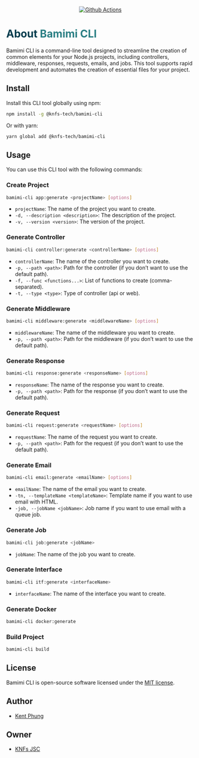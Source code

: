 
<p align="center">
  <br>
	<a href="https://github.com/knfs-library/bamimi-cli/actions" alt="github">
	<img src="https://github.com/knfs-library/bamimi-cli/actions/workflows/test.yml/badge.svg" alt="Github Actions" />
	</a>
</p>

<h1> <span style="color:#013C4D;">About</span> <span style="color:#2B7F84;">Bamimi CLI</span></h1>

Bamimi CLI is a command-line tool designed to streamline the creation of common elements for your Node.js projects, including controllers, middleware, responses, requests, emails, and jobs. This tool supports rapid development and automates the creation of essential files for your project.

## Install

Install this CLI tool globally using npm:

```bash
npm install -g @knfs-tech/bamimi-cli
```

Or with yarn:

```bash
yarn global add @knfs-tech/bamimi-cli
```

## Usage

You can use this CLI tool with the following commands:

### Create Project

```bash
bamimi-cli app:generate <projectName> [options]
```

- `projectName`: The name of the project you want to create.
- `-d, --description <description>`: The description of the project.
- `-v, --version <version>`: The version of the project.

### Generate Controller

```bash
bamimi-cli controller:generate <controllerName> [options]
```

- `controllerName`: The name of the controller you want to create.
- `-p, --path <path>`: Path for the controller (if you don’t want to use the default path).
- `-f, --func <functions...>`: List of functions to create (comma-separated).
- `-t, --type <type>`: Type of controller (api or web).

### Generate Middleware

```bash
bamimi-cli middleware:generate <middlewareName> [options]
```

- `middlewareName`: The name of the middleware you want to create.
- `-p, --path <path>`: Path for the middleware (if you don’t want to use the default path).

### Generate Response

```bash
bamimi-cli response:generate <responseName> [options]
```

- `responseName`: The name of the response you want to create.
- `-p, --path <path>`: Path for the response (if you don’t want to use the default path).

### Generate Request

```bash
bamimi-cli request:generate <requestName> [options]
```

- `requestName`: The name of the request you want to create.
- `-p, --path <path>`: Path for the request (if you don’t want to use the default path).

### Generate Email

```bash
bamimi-cli email:generate <emailName> [options]
```

- `emailName`: The name of the email you want to create.
- `-tn, --templateName <templateName>`: Template name if you want to use email with HTML.
- `-job, --jobName <jobName>`: Job name if you want to use email with a queue job.

### Generate Job

```bash
bamimi-cli job:generate <jobName>
```

- `jobName`: The name of the job you want to create.
  
### Generate Interface

```bash
bamimi-cli itf:generate <interfaceName>
```
- `interfaceName`: The name of the interface you want to create.
  
### Generate Docker

```bash
bamimi-cli docker:generate
```


### Build Project

```bash
bamimi-cli build 
```
  
## License

Bamimi CLI is open-source software licensed under the [MIT license](https://opensource.org/licenses/MIT).

## Author
* [Kent Phung](https://github.com/khapu2906)

## Owner
* [KNFs JSC](https://github.com/knfs-jsc)
